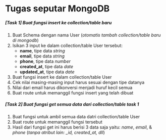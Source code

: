 # Tugas seputar MongoDB

##### [Task 1] Buat fungsi insert ke collection/table baru
1. Buat Schema dengan nama User (*otomatis tambah collection/table baru di mongodb*)
2. Isikan 3 input ke dalam collection/table User tersebut:
    - **name**, tipe data *string*
    - **email**, tipe data *string*
    - **phone**, tipe data *number*
    - **created_at**, tipe data *date*
    - **updated_at**, tipe data *date*
3. Buat fungsi insert ke dalam collection/table User
4. Cek nilai masing-masing input harus sesuai dengan tipe datanya
5. Nilai dari email harus dikonversi menjadi huruf kecil semua
5. Buat route untuk memanggil fungsi insert yang telah dibuat

##### [Task 2] Buat fungsi get semua data dari collection/table task 1
1. Buat fungsi untuk ambil semua data datri collection/table User
2. Buat route untuk memanggil fungsi tersebut
3. Hasil dari fungsi get ini harus berisi 3 data saja yaitu: *name*, *email*, & *phone* (*tanpa atribut lain: _id, created_at, dll*)
